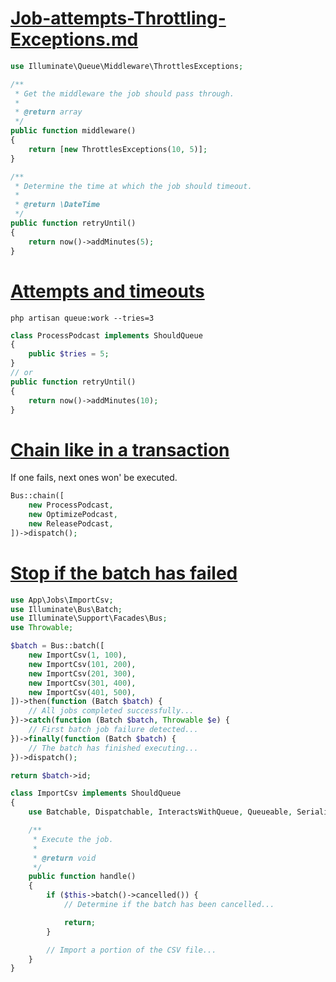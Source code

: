 # [Job-attempts-Throttling-Exceptions.md](https://laravel.com/docs/8.x/queues#throttling-exceptions)

```php
use Illuminate\Queue\Middleware\ThrottlesExceptions;

/**
 * Get the middleware the job should pass through.
 *
 * @return array
 */
public function middleware()
{
    return [new ThrottlesExceptions(10, 5)];
}

/**
 * Determine the time at which the job should timeout.
 *
 * @return \DateTime
 */
public function retryUntil()
{
    return now()->addMinutes(5);
}
```

# [Attempts and timeouts](https://laravel.com/docs/8.x/queues#max-job-attempts-and-timeout)

```shell
php artisan queue:work --tries=3
```

```php
class ProcessPodcast implements ShouldQueue
{
    public $tries = 5;
}
// or
public function retryUntil()
{
    return now()->addMinutes(10);
}
```

# [Chain like in a transaction](https://laravel.com/docs/8.x/queues#throttling-exceptions)

If one fails, next ones won' be executed.

```php
Bus::chain([
    new ProcessPodcast,
    new OptimizePodcast,
    new ReleasePodcast,
])->dispatch();
```

# [Stop if the batch has failed](https://laravel.com/docs/8.x/queues#dispatching-batches)

```php
use App\Jobs\ImportCsv;
use Illuminate\Bus\Batch;
use Illuminate\Support\Facades\Bus;
use Throwable;

$batch = Bus::batch([
    new ImportCsv(1, 100),
    new ImportCsv(101, 200),
    new ImportCsv(201, 300),
    new ImportCsv(301, 400),
    new ImportCsv(401, 500),
])->then(function (Batch $batch) {
    // All jobs completed successfully...
})->catch(function (Batch $batch, Throwable $e) {
    // First batch job failure detected...
})->finally(function (Batch $batch) {
    // The batch has finished executing...
})->dispatch();

return $batch->id;
```

```php
class ImportCsv implements ShouldQueue
{
    use Batchable, Dispatchable, InteractsWithQueue, Queueable, SerializesModels;

    /**
     * Execute the job.
     *
     * @return void
     */
    public function handle()
    {
        if ($this->batch()->cancelled()) {
            // Determine if the batch has been cancelled...

            return;
        }

        // Import a portion of the CSV file...
    }
}
```

